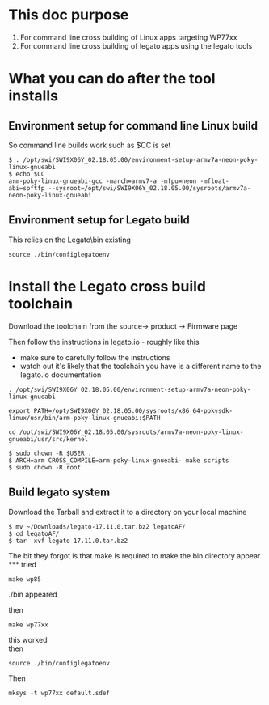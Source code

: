 # This doc purpose
1. For command line cross building of Linux apps targeting WP77xx
1. For command line cross building of legato apps using the legato tools

# What you can do after the tool installs

## Environment setup for command line Linux build
So command line builds work such as $CC is set

```
$ . /opt/swi/SWI9X06Y_02.18.05.00/environment-setup-armv7a-neon-poky-linux-gnueabi
$ echo $CC
arm-poky-linux-gnueabi-gcc -march=armv7-a -mfpu=neon -mfloat-abi=softfp --sysroot=/opt/swi/SWI9X06Y_02.18.05.00/sysroots/armv7a-neon-poky-linux-gnueabi
```

## Environment setup for Legato build
This relies on the Legato\bin existing

```
source ./bin/configlegatoenv
```


# Install the Legato cross build toolchain

Download the toolchain from the source->  product -> Firmware page

Then follow the instructions in legato.io - roughly like this 
* make sure to carefully follow the instructions
* watch out it's likely that the toolchain you have is a different name to the legato.io documentation

```
. /opt/swi/SWI9X06Y_02.18.05.00/environment-setup-armv7a-neon-poky-linux-gnueabi

export PATH=/opt/SWI9X06Y_02.18.05.00/sysroots/x86_64-pokysdk-linux/usr/bin/arm-poky-linux-gnueabi:$PATH

cd /opt/swi/SWI9X06Y_02.18.05.00/sysroots/armv7a-neon-poky-linux-gnueabi/usr/src/kernel
```


```
$ sudo chown -R $USER .
$ ARCH=arm CROSS_COMPILE=arm-poky-linux-gnueabi- make scripts
$ sudo chown -R root .
```


## Build legato system
Download the Tarball and extract it to a directory on your local machine
```
$ mv ~/Downloads/legato-17.11.0.tar.bz2 legatoAF/
$ cd legatoAF/
$ tar -xvf legato-17.11.0.tar.bz2
```
The bit they forgot is that make is required to make the bin directory appear ***
tried 

```
make wp85
```
./bin appeared

then
```
make wp77xx
```

this worked   
then
```
source ./bin/configlegatoenv
```

Then
```
mksys -t wp77xx default.sdef
```
